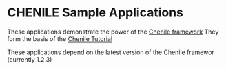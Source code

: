 # CHENILE Sample Applications

These applications demonstrate the power of the [Chenile framework](https://chenile.org)
They form the basis of the [Chenile Tutorial](https://chenile.org/app-gen-getting-started.html)

These applications depend on the latest version of the Chenile framewor (currently 	1.2.3)
